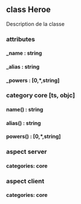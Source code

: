 ## class Heroe
Description de la classe

### attributes
#### _name : string
#### _alias : string
#### _powers : [0,*,string]

### category core [ts, objc]
#### name() : string
#### alias() : string
#### powers() : [0,*,string]


### aspect server
#### categories: core

### aspect client
#### categories: core
